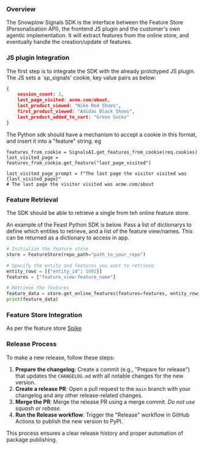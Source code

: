 ### Overview

The Snowplow Signals SDK is the interface between the Feature Store (Personalisation API), the frontend JS plugin and the customer's own agentic implementation. It will extract features from the online store, and eventually handle the creation/update of features.

### JS plugin Integration

The first step is to integrate the SDK with the already prototyped JS plugin. The JS sets a `sp_signals' cookie, key value pairs as below:

```json
{
    session_count: 3,
    last_page_visited: acme.com/about,
    last_product_viewed: "Nike Red Shoes",
    first_product_viewed: "Adidas Black Shoes",
    last_product_added_to_cart: "Green Socks"
}
```

The Python sdk should have a mechanism to accept a cookie in this format, and insert it into a "feature" string. eg

```
features_from_cookie = SignalsAI.get_features_from_cookie(req.cookies)
last_visited_page = features_from_cookie.get_feature("last_page_visited")

last_visited_page_prompt = f"The last page the visitor visited was {last_visited_page}"
# The last page the visitor visited was acme.com/about

```

### Feature Retrieval

The SDK should be able to retrieve a single from teh online feature store.

An example of the Feast Python SDK is below. Pass a list of dictionarys to define which entities to retrieve, and a list of the feature view/names. This can be returned as a dictionary to access in app.

```python
# Initialize the feature store
store = FeatureStore(repo_path="path_to_your_repo")

# Specify the entity and features you want to retrieve
entity_rows = [{"entity_id": 1001}]
features = ["feature_view:feature_name"]

# Retrieve the features
feature_data = store.get_online_features(features=features, entity_rows=entity_rows).to_dict()
print(feature_data)
```

### Feature Store Integration

As per the feature store [Spike](https://www.notion.so/keep-in-the-snow/Spike-Feature-Store-API-17d07af295a280e28c80cd3533f05d09)

### Release Process

To make a new release, follow these steps:

1. **Prepare the changelog**: Create a commit (e.g., "Prepare for release") that updates the `CHANGELOG.md` with all notable changes for the new version.
2. **Create a release PR**: Open a pull request to the `main` branch with your changelog and any other release-related changes.
3. **Merge the PR**: Merge the release PR using a merge commit. _Do not use squash or rebase._
4. **Run the Release workflow**: Trigger the "Release" workflow in GitHub Actions to publish the new version to PyPI.

This process ensures a clear release history and proper automation of package publishing.
